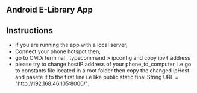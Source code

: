 ## Android E-Library App

## Instructions
- if you are running the app with a local server,
- Connect your phone hotspot then,
- go to CMD/Terminal , typecommand > ipconfig and copy ipv4 address
- please try to change hostIP address of your phone_to_computer, i.e 
  go to constants file located in a root folder then copy the changed ipHost and pasete it to the first line 
  i.e like public static final String URL = "http://192.168.46.105:8000/";
